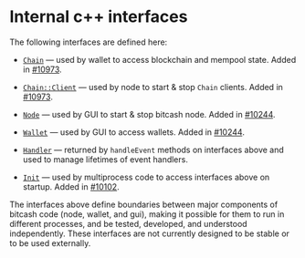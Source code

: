 # Internal c++ interfaces

The following interfaces are defined here:

* [`Chain`](chain.h) — used by wallet to access blockchain and mempool state. Added in [#10973](https://github.com/bitcash/bitcash/pull/10973).

* [`Chain::Client`](chain.h) — used by node to start & stop `Chain` clients. Added in [#10973](https://github.com/bitcash/bitcash/pull/10973).

* [`Node`](node.h) — used by GUI to start & stop bitcash node. Added in [#10244](https://github.com/bitcash/bitcash/pull/10244).

* [`Wallet`](wallet.h) — used by GUI to access wallets. Added in [#10244](https://github.com/bitcash/bitcash/pull/10244).

* [`Handler`](handler.h) — returned by `handleEvent` methods on interfaces above and used to manage lifetimes of event handlers.

* [`Init`](init.h) — used by multiprocess code to access interfaces above on startup. Added in [#10102](https://github.com/bitcash/bitcash/pull/10102).

The interfaces above define boundaries between major components of bitcash code (node, wallet, and gui), making it possible for them to run in different processes, and be tested, developed, and understood independently. These interfaces are not currently designed to be stable or to be used externally.

